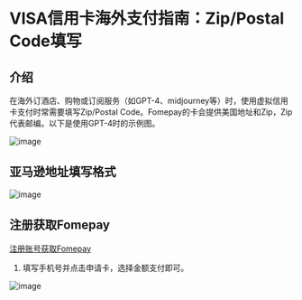 # VISA信用卡海外支付指南：Zip/Postal Code填写

## 介绍
在海外订酒店、购物或订阅服务（如GPT-4、midjourney等）时，使用虚拟信用卡支付时常需要填写Zip/Postal Code。Fomepay的卡会提供美国地址和Zip，Zip代表邮编。以下是使用GPT-4时的示例图。

![image](https://github.com/qyrsgt/VISA/assets/169964895/e0737479-74c3-4d76-aa56-91ed3a1e4a0d)


## 亚马逊地址填写格式
![image](https://github.com/qyrsgt/VISA/assets/169964895/95c5b641-bd3d-48ec-aa1b-d6c7ec2051de)


## 注册获取Fomepay
[注册账号获取Fomepay](https://gpt.fomepay.com/#/pages/login/index?d=Q3DD80)

1. 填写手机号并点击申请卡，选择金额支付即可。
   
![image](https://github.com/qyrsgt/VISA/assets/169964895/d481a693-99f7-4fdb-ac34-1654f1e60cdb)


